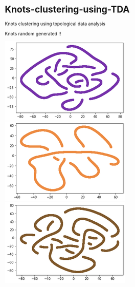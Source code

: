 # Knots-clustering-using-TDA
Knots clustering using topological data analysis

Knots random generated !!

![GitHub Logo](/images/knot1.png)
![GitHub Logo](/images/knot2.png)
![GitHub Logo](/images/knot3.png)

